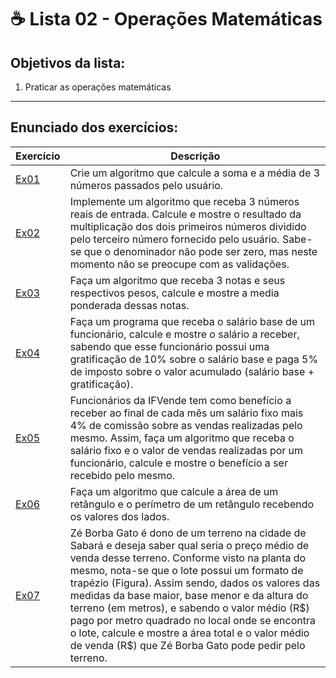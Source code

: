 # ☕ Lista 02 - Operações Matemáticas

## Objetivos da lista:

1. Praticar as operações matemáticas

---

## Enunciado dos exercícios:

| Exercício                 | Descrição                                                                                                                                                                                                                                                                                                                                                                                                                                                                                                                    |
|---------------------------|------------------------------------------------------------------------------------------------------------------------------------------------------------------------------------------------------------------------------------------------------------------------------------------------------------------------------------------------------------------------------------------------------------------------------------------------------------------------------------------------------------------------------|
| [Ex01](Lista02_Ex01.java) | Crie um algoritmo que calcule a soma e a média de 3 números passados pelo usuário.                                                                                                                                                                                                                                                                                                                                                                                                                                           |
| [Ex02](Lista02_Ex02.java) | Implemente um algoritmo que receba 3 números reais de entrada. Calcule e mostre o resultado da multiplicação dos dois primeiros números dividido pelo terceiro número fornecido pelo usuário. Sabe-se que o denominador não pode ser zero, mas neste momento não se preocupe com as validações.                                                                                                                                                                                                                              |
| [Ex03](Lista02_Ex03.java) | Faça um algoritmo que receba 3 notas e seus respectivos pesos, calcule e mostre a media ponderada dessas notas.                                                                                                                                                                                                                                                                                                                                                                                                              |
| [Ex04](Lista02_Ex04.java) | Faça um programa que receba o salário base de um funcionário, calcule e mostre o salário a receber, sabendo que esse funcionário possui uma gratificação de 10% sobre o salário base e paga 5% de imposto sobre o valor acumulado (salário base + gratificação).                                                                                                                                                                                                                                                             |
| [Ex05](Lista02_Ex05.java) | Funcionários da IFVende tem como benefício a receber ao final de cada mês um salário fixo mais 4% de comissão sobre as vendas realizadas pelo mesmo. Assim, faça um algoritmo que receba o salário fixo e o valor de vendas realizadas por um funcionário, calcule e mostre o benefício a ser recebido pelo mesmo.                                                                                                                                                                                                           |
| [Ex06](Lista02_Ex06.java) | Faça um algoritmo que calcule a área de um retângulo e o perímetro de um retângulo recebendo os valores dos lados.                                                                                                                                                                                                                                                                                                                                                                                                           |
| [Ex07](Lista02_Ex07.java) | Zé Borba Gato é dono de um terreno na cidade de Sabará e deseja saber qual seria o preço médio de venda desse terreno. Conforme visto na planta do mesmo, nota-se que o lote possui um formato de trapézio (Figura). Assim sendo, dados os valores das medidas da base maior, base menor e da altura do terreno (em metros), e sabendo o valor médio (R\$) pago por metro quadrado no local onde se encontra o lote, calcule e mostre a área total e o valor médio de venda (R\$) que Zé Borba Gato pode pedir pelo terreno. |